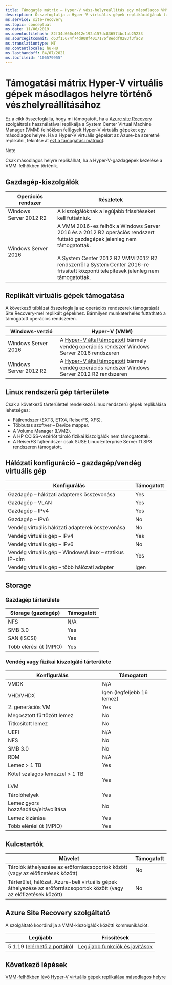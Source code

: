 ```yaml
---
title: Támogatás mátrix – Hyper-V vész-helyreállítás egy másodlagos VMM-helyre Azure Site Recovery
description: Összefoglalja a Hyper-V virtuális gépek replikációjának támogatását a VMM-felhőkben egy másodlagos helyre Azure Site Recovery használatával.
ms.service: site-recovery
ms.topic: conceptual
ms.date: 11/06/2019
ms.openlocfilehash: 82f34d660c4012e192a157dc836574bc1ab25233
ms.sourcegitcommit: d63f15674f74d908f4017176f8eddf0283f3fac8
ms.translationtype: MT
ms.contentlocale: hu-HU
ms.lasthandoff: 04/07/2021
ms.locfileid: "106579955"
---
```

# <a name="support-matrix-for-disaster-recovery-of-hyper-v-vms-to-a-secondary-site"></a>Támogatási mátrix Hyper-V virtuális gépek másodlagos helyre történő vészhelyreállításához

Ez a cikk összefoglalja, hogy mi támogatott, ha a [Azure site Recovery](site-recovery-overview.md) szolgáltatás használatával replikálja a System Center Virtual Machine Manager (VMM) felhőkben felügyelt Hyper-V virtuális gépeket egy másodlagos helyre. Ha a Hyper-V virtuális gépeket az Azure-ba szeretné replikálni, tekintse át [ezt a támogatási mátrixot](hyper-v-azure-support-matrix.md).

> [!NOTE]
> Csak másodlagos helyre replikálhat, ha a Hyper-V-gazdagépek kezelése a VMM-felhőkben történik.


## <a name="host-servers"></a>Gazdagép-kiszolgálók

**Operációs rendszer** | **Részletek**
--- | ---
Windows Server 2012 R2 | A kiszolgálóknak a legújabb frissítéseket kell futtatniuk.
Windows Server 2016 |  A VMM 2016-es felhők a Windows Server 2016 és a 2012 R2 operációs rendszert futtató gazdagépek jelenleg nem támogatottak.<br/><br/> A System Center 2012 R2 VMM 2012 R2 rendszerről a System Center 2016-re frissített központi telepítések jelenleg nem támogatottak.


## <a name="replicated-vm-support"></a>Replikált virtuális gépek támogatása

A következő táblázat összefoglalja az operációs rendszerek támogatását Site Recovery-mel replikált gépekhez. Bármilyen munkaterhelés futtatható a támogatott operációs rendszeren.

**Windows-verzió** | **Hyper-V (VMM)**
--- | ---
Windows Server 2016 | A [Hyper-V által támogatott](/windows-server/virtualization/hyper-v/Supported-Windows-guest-operating-systems-for-Hyper-V-on-Windows) bármely vendég operációs rendszer Windows Server 2016 rendszeren 
Windows Server 2012 R2 | A [Hyper-V által támogatott](/previous-versions/windows/it-pro/windows-server-2012-R2-and-2012/dn792027%28v%3dws.11%29) bármely vendég operációs rendszer Windows Server 2012 R2 rendszeren

## <a name="linux-machine-storage"></a>Linux rendszerű gép tárterülete

Csak a következő tárterülettel rendelkező Linux rendszerű gépek replikálása lehetséges:

- Fájlrendszer (EXT3, ETX4, ReiserFS, XFS).
- Többutas szoftver – Device mapper.
- A Volume Manager (LVM2).
- A HP CCISS-vezérlőt tároló fizikai kiszolgálók nem támogatottak.
- A ReiserFS fájlrendszer csak SUSE Linux Enterprise Server 11 SP3 rendszeren támogatott.

## <a name="network-configuration---hostguest-vm"></a>Hálózati konfiguráció – gazdagép/vendég virtuális gép

**Konfigurálás** | **Támogatott**  
--- | --- 
Gazdagép – hálózati adapterek összevonása | Yes 
Gazdagép – VLAN | Yes 
Gazdagép – IPv4 | Yes 
Gazdagép – IPv6 | No 
Vendég virtuális hálózati adapterek összevonása | No
Vendég virtuális gép – IPv4 | Yes
Vendég virtuális gép – IPv6 | No
Vendég virtuális gép – Windows/Linux – statikus IP-cím | Yes
Vendég virtuális gép – több hálózati adapter | Igen


## <a name="storage"></a>Storage

### <a name="host-storage"></a>Gazdagép tárterülete

**Storage (gazdagép)** | **Támogatott**
--- | --- 
NFS | N/A
SMB 3.0 |  Yes
SAN (ISCSI) | Yes
Több elérési út (MPIO) | Yes

### <a name="guest-or-physical-server-storage"></a>Vendég vagy fizikai kiszolgáló tárterülete

**Konfigurálás** | **Támogatott**
--- | --- | 
VMDK |  N/A
VHD/VHDX | Igen (legfeljebb 16 lemez)
2. generációs VM | Yes
Megosztott fürtözött lemez | No
Titkosított lemez | No
UEFI| N/A
NFS | No
SMB 3.0 | No
RDM | N/A
Lemez > 1 TB | Yes
Kötet szalagos lemezzel > 1 TB<br/><br/> LVM | Yes
Tárolóhelyek | Yes
Lemez gyors hozzáadása/eltávolítása | No
Lemez kizárása | Yes
Több elérési út (MPIO) | Yes

## <a name="vaults"></a>Kulcstartók

**Művelet** | **Támogatott**
--- | --- 
Tárolók áthelyezése az erőforráscsoportok között (vagy az előfizetések között) |  No
Tárterület, hálózat, Azure-beli virtuális gépek áthelyezése az erőforráscsoportok között (vagy az előfizetések között) | No

## <a name="azure-site-recovery-provider"></a>Azure Site Recovery szolgáltató

A szolgáltató koordinálja a VMM-kiszolgálók közötti kommunikációt. 

**Legújabb** | **Frissítések**
--- | --- 
5.1.19 ([elérhető a portálról](https://aka.ms/downloaddra) | [Legújabb funkciók és javítások](https://support.microsoft.com/kb/3155002)



## <a name="next-steps"></a>Következő lépések

[VMM-felhőkben lévő Hyper-V virtuális gépek replikálása másodlagos helyre](./hyper-v-vmm-disaster-recovery.md)
